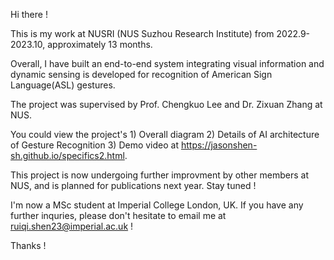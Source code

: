 Hi there !

This is my work at NUSRI (NUS Suzhou Research Institute) from 2022.9-2023.10, approximately 13 months.

Overall, I have built an end-to-end system integrating visual information and dynamic sensing is developed for recognition of American Sign Language(ASL) gestures.

The project was supervised by Prof. Chengkuo Lee and Dr. Zixuan Zhang at NUS.

You could view the project's 1) Overall diagram  2) Details of AI architecture of Gesture Recognition 3) Demo video at https://jasonshen-sh.github.io/specifics2.html.

This project is now undergoing further improvment by other members at NUS, and is planned for publications next year. Stay tuned !

I'm now a MSc student at Imperial College London, UK. If you have any further inquries, please don't hesitate to email me at ruiqi.shen23@imperial.ac.uk !

Thanks !
